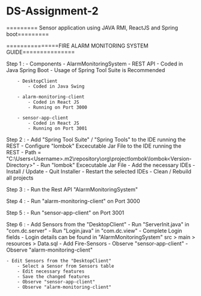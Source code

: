 # DS-Assignment-2
========= Sensor application using JAVA RMI, ReactJS and Spring boot=========

===============FIRE ALARM MONITORING SYSTEM GUIDE===============

Step 1 :
	- Components
		- AlarmMonitoringSystem
			- REST API
			- Coded in Java Spring Boot
			- Usage of Spring Tool Suite is Recommended
		
		- DesktopClient
			- Coded in Java Swing
			
		- alarm-monitoring-client
			- Coded in React JS
			- Running on Port 3000	
			
		- sensor-app-client
			- Coded in React JS
			- Running on Port 3001

Step 2 :
	- Add "Spring Tool Suite" / "Spring Tools" to the IDE running the REST
	- Configure "lombok" Excecutable Jar File to the IDE running the REST
		- Path = "C:\Users\<Username>\.m2\repository\org\projectlombok\lombok\<Version-Directory>"
		- Run "lombok" Excecutable Jar File
		- Add the necessary IDEs
		- Install / Update
		- Quit Installer
		- Restart the selected IDEs
		- Clean / Rebuild all projects
	
Step 3 :
	- Run the Rest API "AlarmMonitoringSystem"
		
Step 4 :
	- Run "alarm-monitoring-client" on Port 3000
	
Step 5 :
	- Run "sensor-app-client" on Port 3001
	
Step 6 :
	- Add Sensors from the "DesktopClient"
		- Run "ServerInit.java" in "com.dc.server"
		- Run "Login.java" in "com.dc.view"
		- Complete Login fields
			- Login details can be found in "AlarmMonitoringSystem" src > main > resources > Data.sql
		- Add Fire-Sensors
		- Observe "sensor-app-client"
		- Observe "alarm-monitoring-client"

	- Edit Sensors from the "DesktopClient"
		- Select a Sensor from Sensors table
		- Edit necessary features
		- Save the changed features
		- Observe "sensor-app-client"
		- Observe "alarm-monitoring-client"

